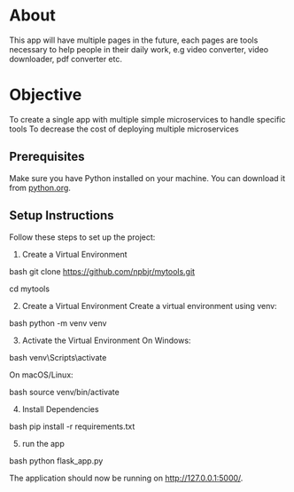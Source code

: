 # About
This app will have multiple pages in the future, each pages are tools necessary to help people in their daily work, e.g video converter, video downloader, pdf converter etc.

# Objective

To create a single app with multiple simple microservices to handle specific tools
To decrease the cost of deploying multiple microservices

## Prerequisites

Make sure you have Python installed on your machine. You can download it from [python.org](https://www.python.org/downloads/).

## Setup Instructions

Follow these steps to set up the project:

1. Create a Virtual Environment
   
bash
git clone https://github.com/npbjr/mytools.git

cd mytools


2. Create a Virtual Environment
Create a virtual environment using venv:

bash
python -m venv venv

3. Activate the Virtual Environment
On Windows:

bash
venv\Scripts\activate

On macOS/Linux:

bash
source venv/bin/activate

4. Install Dependencies

bash
pip install -r requirements.txt

5. run the app

bash
python flask_app.py

The application should now be running on http://127.0.0.1:5000/.
